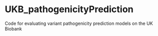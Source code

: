 # UKB_pathogenicityPrediction
Code for evaluating variant pathogenicity prediction models on the UK Biobank
